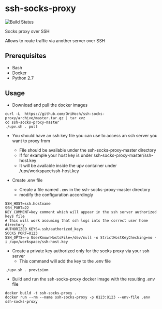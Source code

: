 # ssh-socks-proxy
[![Build Status](https://travis-ci.org/OriHoch/ssh-socks-proxy.svg?branch=master)](https://travis-ci.org/OriHoch/ssh-socks-proxy)

Socks proxy over SSH

Allows to route traffic via another server over SSH

## Prerequisites

* Bash
* Docker
* Python 2.7

## Usage

* Download and pull the docker images
```
curl -L  https://github.com/OriHoch/ssh-socks-proxy/archive/master.tar.gz | tar xvz
cd ssh-socks-proxy-master
./upv.sh . pull
```

* You should have an ssh key file you can use to access an ssh server you want to proxy from
  * File should be available under the ssh-socks-proxy-master directory
  * If for example your host key is under ssh-socks-proxy-master/ssh-host.key
  * It will be available inside the upv container under /upv/workspace/ssh-host.key

* Create .env file
  * Create a file named `.env` in the ssh-socks-proxy-master directory
  * modify the configuration accordingly
```
SSH_HOST=ssh.hostname
SSH_PORT=22
KEY_COMMENT=key comment which will appear in the ssh server authorized keys file
# this will work assuming that ssh logs into the correct user home directory
AUTHORIZED_KEYS=.ssh/authorized_keys
SOCKS_PORT=8123
SSH_OPTS=-o UserKnownHostsFile=/dev/null -o StrictHostKeyChecking=no -i /upv/workspace/ssh-host.key
```

* Create a private key authorized only for the socks proxy via your ssh server
  * This command will add the key to the .env file
```
./upv.sh . provision
```

* Build and run the ssh-socks-proxy docker image with the resulting .env file
```
docker build -t ssh-socks-proxy .
docker run --rm --name ssh-socks-proxy -p 8123:8123 --env-file .env ssh-socks-proxy
```
